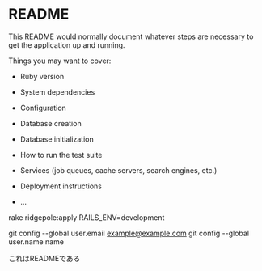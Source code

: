 # README

This README would normally document whatever steps are necessary to get the
application up and running.

Things you may want to cover:

* Ruby version

* System dependencies

* Configuration

* Database creation

* Database initialization

* How to run the test suite

* Services (job queues, cache servers, search engines, etc.)

* Deployment instructions

* ...


rake ridgepole:apply RAILS_ENV=development

git config --global user.email example@example.com
git config --global user.name name

これはREADMEである